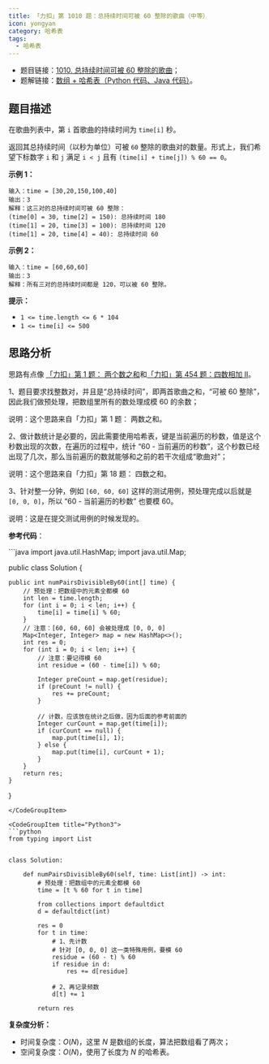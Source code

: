 ```yaml
---
title: 「力扣」第 1010 题：总持续时间可被 60 整除的歌曲（中等）
icon: yongyan
category: 哈希表
tags:
  - 哈希表
---
```


+ 题目链接：[1010. 总持续时间可被 60 整除的歌曲](https://leetcode-cn.com/problems/pairs-of-songs-with-total-durations-divisible-by-60/)；
+ 题解链接：[数组 + 哈希表（Python 代码、Java 代码）](https://leetcode-cn.com/problems/pairs-of-songs-with-total-durations-divisible-by-60/solution/shu-zu-ha-xi-biao-python-dai-ma-java-dai-ma-by-liw/)。

## 题目描述

在歌曲列表中，第 `i` 首歌曲的持续时间为 `time[i]` 秒。

返回其总持续时间（以秒为单位）可被 `60` 整除的歌曲对的数量。形式上，我们希望下标数字 `i` 和 `j` 满足 `i < j` 且有 `(time[i] + time[j]) % 60 == 0`。

**示例 1：**

```
输入：time = [30,20,150,100,40]
输出：3
解释：这三对的总持续时间可被 60 整除：
(time[0] = 30, time[2] = 150): 总持续时间 180
(time[1] = 20, time[3] = 100): 总持续时间 120
(time[1] = 20, time[4] = 40): 总持续时间 60
```

**示例 2：**

```
输入：time = [60,60,60]
输出：3
解释：所有三对的总持续时间都是 120，可以被 60 整除。
```

 

**提示：**

- `1 <= time.length <= 6 * 104`
- `1 <= time[i] <= 500`

## 思路分析

思路有点像 [「力扣」第 1 题： 两个数之和](https://leetcode-cn.com/problems/two-sum/)和[「力扣」第 454 题：四数相加 II](https://leetcode-cn.com/problems/4sum-ii/)。

1、题目要求找整数对，并且是“总持续时间”，即两首歌曲之和，“可被 60 整除”，因此我们做预处理，把数组里所有的数处理成模 60 的余数；

说明：这个思路来自「力扣」第 1 题： 两数之和。

2、做计数统计是必要的，因此需要使用哈希表，键是当前遍历的秒数，值是这个秒数出现的次数，在遍历的过程中，统计 “60 - 当前遍历的秒数”，这个秒数已经出现了几次，那么当前遍历的数就能够和之前的若干次组成“歌曲对”；

说明：这个思路来自「力扣」第 18 题： 四数之和。

3、针对整一分钟，例如 `[60, 60, 60]` 这样的测试用例，预处理完成以后就是 `[0, 0, 0]`，所以 “60 - 当前遍历的秒数” 也要模 60。


说明：这是在提交测试用例的时候发现的。

**参考代码**：


<CodeGroup>
<CodeGroupItem title="Java">
```java
import java.util.HashMap;
import java.util.Map;

public class Solution {

    public int numPairsDivisibleBy60(int[] time) {
        // 预处理：把数组中的元素全都模 60
        int len = time.length;
        for (int i = 0; i < len; i++) {
            time[i] = time[i] % 60;
        }
        // 注意：[60, 60, 60] 会被处理成 [0, 0, 0]
        Map<Integer, Integer> map = new HashMap<>();
        int res = 0;
        for (int i = 0; i < len; i++) {
            // 注意：要记得模 60
            int residue = (60 - time[i]) % 60;

            Integer preCount = map.get(residue);
            if (preCount != null) {
                res += preCount;
            }

            // 计数，应该放在统计之后做，因为后面的参考前面的
            Integer curCount = map.get(time[i]);
            if (curCount == null) {
                map.put(time[i], 1);
            } else {
                map.put(time[i], curCount + 1);
            }
        }
        return res;
    }

}
```
</CodeGroupItem>

<CodeGroupItem title="Python3">
```python
from typing import List


class Solution:

    def numPairsDivisibleBy60(self, time: List[int]) -> int:
        # 预处理：把数组中的元素全都模 60
        time = [t % 60 for t in time]

        from collections import defaultdict
        d = defaultdict(int)

        res = 0
        for t in time:
            # 1、先计数
            # 针对 [0, 0, 0] 这一类特殊用例，要模 60
            residue = (60 - t) % 60
            if residue in d:
                res += d[residue]

            # 2、再记录频数
            d[t] += 1

        return res
```
</CodeGroupItem>
</CodeGroup>




**复杂度分析：**

+ 时间复杂度：$O(N)$，这里 $N$ 是数组的长度，算法把数组看了两次；
+ 空间复杂度：$O(N)$，使用了长度为 $N$ 的哈希表。

